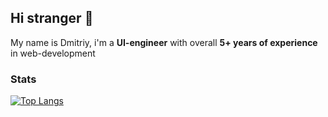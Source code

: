 ## Hi stranger 👋

My name is Dmitriy, i'm a **UI-engineer** with overall **5+ years of experience** in web-development

### Stats

[![Top Langs](https://github-readme-stats.vercel.app/api/top-langs/?username=toastyboost&layout=compact)](https://github.com/anuraghazra/github-readme-stats)
